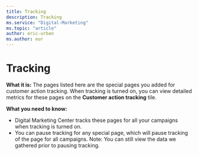 ```yaml
---
title: Tracking
description: Tracking
ms.service: "Digital-Marketing"
ms.topic: "article"
author: eric-urban
ms.author: eur
---
```


# Tracking

**What it is:** The pages listed here are the special pages you added for customer action tracking. When tracking is turned on, you can view detailed metrics for these pages on the **Customer action tracking** tile.

**What you need to know:**
- Digital Marketing Center tracks these pages for all your campaigns when tracking is turned on.
- You can pause tracking for any special page, which will pause tracking of the page for all campaigns. Note: You can still view the data we gathered prior to pausing tracking.


